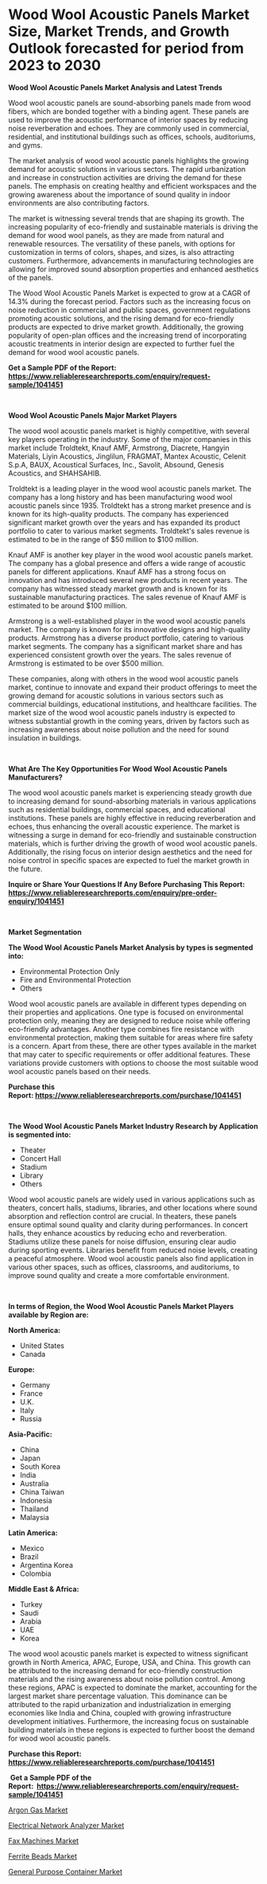<p><h1>Wood Wool Acoustic Panels Market Size, Market Trends, and Growth Outlook forecasted for period from 2023 to 2030</h1></p><p><strong>Wood Wool Acoustic Panels Market Analysis and Latest Trends</strong></p>
<p><p>Wood wool acoustic panels are sound-absorbing panels made from wood fibers, which are bonded together with a binding agent. These panels are used to improve the acoustic performance of interior spaces by reducing noise reverberation and echoes. They are commonly used in commercial, residential, and institutional buildings such as offices, schools, auditoriums, and gyms.</p><p>The market analysis of wood wool acoustic panels highlights the growing demand for acoustic solutions in various sectors. The rapid urbanization and increase in construction activities are driving the demand for these panels. The emphasis on creating healthy and efficient workspaces and the growing awareness about the importance of sound quality in indoor environments are also contributing factors.</p><p>The market is witnessing several trends that are shaping its growth. The increasing popularity of eco-friendly and sustainable materials is driving the demand for wood wool panels, as they are made from natural and renewable resources. The versatility of these panels, with options for customization in terms of colors, shapes, and sizes, is also attracting customers. Furthermore, advancements in manufacturing technologies are allowing for improved sound absorption properties and enhanced aesthetics of the panels.</p><p>The Wood Wool Acoustic Panels Market is expected to grow at a CAGR of 14.3% during the forecast period. Factors such as the increasing focus on noise reduction in commercial and public spaces, government regulations promoting acoustic solutions, and the rising demand for eco-friendly products are expected to drive market growth. Additionally, the growing popularity of open-plan offices and the increasing trend of incorporating acoustic treatments in interior design are expected to further fuel the demand for wood wool acoustic panels.</p></p>
<p><strong>Get a Sample PDF of the Report:&nbsp; <a href="https://www.reliableresearchreports.com/enquiry/request-sample/1041451">https://www.reliableresearchreports.com/enquiry/request-sample/1041451</a></strong></p>
<p>&nbsp;</p>
<p><strong>Wood Wool Acoustic Panels Major Market Players</strong></p>
<p><p>The wood wool acoustic panels market is highly competitive, with several key players operating in the industry. Some of the major companies in this market include Troldtekt, Knauf AMF, Armstrong, Diacrete, Hangyin Materials, Liyin Acoustics, Jinglilun, FRAGMAT, Mantex Acoustic, Celenit S.p.A, BAUX, Acoustical Surfaces, Inc., Savolit, Absound, Genesis Acoustics, and SHAHSAHIB.</p><p>Troldtekt is a leading player in the wood wool acoustic panels market. The company has a long history and has been manufacturing wood wool acoustic panels since 1935. Troldtekt has a strong market presence and is known for its high-quality products. The company has experienced significant market growth over the years and has expanded its product portfolio to cater to various market segments. Troldtekt's sales revenue is estimated to be in the range of $50 million to $100 million.</p><p>Knauf AMF is another key player in the wood wool acoustic panels market. The company has a global presence and offers a wide range of acoustic panels for different applications. Knauf AMF has a strong focus on innovation and has introduced several new products in recent years. The company has witnessed steady market growth and is known for its sustainable manufacturing practices. The sales revenue of Knauf AMF is estimated to be around $100 million.</p><p>Armstrong is a well-established player in the wood wool acoustic panels market. The company is known for its innovative designs and high-quality products. Armstrong has a diverse product portfolio, catering to various market segments. The company has a significant market share and has experienced consistent growth over the years. The sales revenue of Armstrong is estimated to be over $500 million.</p><p>These companies, along with others in the wood wool acoustic panels market, continue to innovate and expand their product offerings to meet the growing demand for acoustic solutions in various sectors such as commercial buildings, educational institutions, and healthcare facilities. The market size of the wood wool acoustic panels industry is expected to witness substantial growth in the coming years, driven by factors such as increasing awareness about noise pollution and the need for sound insulation in buildings.</p></p>
<p>&nbsp;</p>
<p><strong>What Are The Key Opportunities For Wood Wool Acoustic Panels Manufacturers?</strong></p>
<p><p>The wood wool acoustic panels market is experiencing steady growth due to increasing demand for sound-absorbing materials in various applications such as residential buildings, commercial spaces, and educational institutions. These panels are highly effective in reducing reverberation and echoes, thus enhancing the overall acoustic experience. The market is witnessing a surge in demand for eco-friendly and sustainable construction materials, which is further driving the growth of wood wool acoustic panels. Additionally, the rising focus on interior design aesthetics and the need for noise control in specific spaces are expected to fuel the market growth in the future.</p></p>
<p><strong>Inquire or Share Your Questions If Any Before Purchasing This Report: <a href="https://www.reliableresearchreports.com/enquiry/pre-order-enquiry/1041451">https://www.reliableresearchreports.com/enquiry/pre-order-enquiry/1041451</a></strong></p>
<p>&nbsp;</p>
<p><strong>Market Segmentation</strong></p>
<p><strong>The Wood Wool Acoustic Panels Market Analysis by types is segmented into:</strong></p>
<p><ul><li>Environmental Protection Only</li><li>Fire and Environmental Protection</li><li>Others</li></ul></p>
<p><p>Wood wool acoustic panels are available in different types depending on their properties and applications. One type is focused on environmental protection only, meaning they are designed to reduce noise while offering eco-friendly advantages. Another type combines fire resistance with environmental protection, making them suitable for areas where fire safety is a concern. Apart from these, there are other types available in the market that may cater to specific requirements or offer additional features. These variations provide customers with options to choose the most suitable wood wool acoustic panels based on their needs.</p></p>
<p><strong>Purchase this Report:&nbsp;<a href="https://www.reliableresearchreports.com/purchase/1041451">https://www.reliableresearchreports.com/purchase/1041451</a></strong></p>
<p>&nbsp;</p>
<p><strong>The Wood Wool Acoustic Panels Market Industry Research by Application is segmented into:</strong></p>
<p><ul><li>Theater</li><li>Concert Hall</li><li>Stadium</li><li>Library</li><li>Others</li></ul></p>
<p><p>Wood wool acoustic panels are widely used in various applications such as theaters, concert halls, stadiums, libraries, and other locations where sound absorption and reflection control are crucial. In theaters, these panels ensure optimal sound quality and clarity during performances. In concert halls, they enhance acoustics by reducing echo and reverberation. Stadiums utilize these panels for noise diffusion, ensuring clear audio during sporting events. Libraries benefit from reduced noise levels, creating a peaceful atmosphere. Wood wool acoustic panels also find application in various other spaces, such as offices, classrooms, and auditoriums, to improve sound quality and create a more comfortable environment.</p></p>
<p>&nbsp;</p>
<p><strong>In terms of Region, the Wood Wool Acoustic Panels Market Players available by Region are:</strong></p>
<p>
    <p> <strong> North America: </strong>
        <ul>
            <li>United States</li>
            <li>Canada</li>
        </ul>
        </p> 
    <p> <strong> Europe: </strong>
        <ul>
            <li>Germany</li>
            <li>France</li>
            <li>U.K.</li>
            <li>Italy</li>
            <li>Russia</li>
        </ul>
        </p> 
    <p> <strong> Asia-Pacific: </strong>
        <ul>
            <li>China</li>
            <li>Japan</li>
            <li>South Korea</li>
            <li>India</li>
            <li>Australia</li>
            <li>China Taiwan</li>
            <li>Indonesia</li>
            <li>Thailand</li>
            <li>Malaysia</li>
        </ul>
        </p> 
    <p> <strong> Latin America: </strong>
        <ul>
            <li>Mexico</li>
            <li>Brazil</li>
            <li>Argentina Korea</li>
            <li>Colombia</li>
        </ul>
        </p> 
    <p> <strong> Middle East & Africa: </strong>
        <ul>
            <li>Turkey</li>
            <li>Saudi</li>
            <li>Arabia</li>
            <li>UAE</li>
            <li>Korea</li>
        </ul>
    </p>
    </p>
<p><p>The wood wool acoustic panels market is expected to witness significant growth in North America, APAC, Europe, USA, and China. This growth can be attributed to the increasing demand for eco-friendly construction materials and the rising awareness about noise pollution control. Among these regions, APAC is expected to dominate the market, accounting for the largest market share percentage valuation. This dominance can be attributed to the rapid urbanization and industrialization in emerging economies like India and China, coupled with growing infrastructure development initiatives. Furthermore, the increasing focus on sustainable building materials in these regions is expected to further boost the demand for wood wool acoustic panels.</p></p>
<p><strong>Purchase this Report: <a href="https://www.reliableresearchreports.com/purchase/1041451">https://www.reliableresearchreports.com/purchase/1041451</a></strong></p>
<p>&nbsp;<strong>Get a Sample PDF of the Report:&nbsp;&nbsp;<a href="https://www.reliableresearchreports.com/enquiry/request-sample/1041451">https://www.reliableresearchreports.com/enquiry/request-sample/1041451</a></strong></p>
<p><strong></strong></p>
<p><p><a href="https://github.com/RickHolmes3/Market-Research-Report-List-2/blob/main/argon-gas-market.md">Argon Gas Market</a></p><p><a href="https://medium.com/@madelynhowe/decoding-electrical-network-analyzer-market-metrics-market-share-trends-and-growth-patterns-20b0a7a267e1">Electrical Network Analyzer Market</a></p><p><a href="https://medium.com/@henrykihn/fax-machines-market-size-market-outlook-and-market-forecast-2023-to-2030-1b1e9d6aecda">Fax Machines Market</a></p><p><a href="https://medium.com/@ebbakautzer/ferrite-beads-market-size-and-market-trends-complete-industry-overview-2023-to-2030-ee523c02d8bb">Ferrite Beads Market</a></p><p><a href="https://medium.com/@beaugrant15/general-purpose-container-market-size-and-market-trends-complete-industry-overview-2023-to-2030-5b27f115b4d6">General Purpose Container Market</a></p></p>